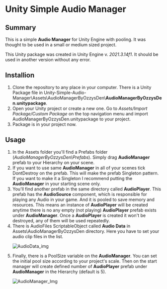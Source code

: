 # Unity Simple Audio Manager
<h2><b>Summary</b></h2>
This is a simple <b>Audio Manager</b> for Unity Engine with pooling. It was thought to be used in a small or medium sized project.

This Unity package was created in Unity Engine v. <i>2021.3.14f1</i>. It should be used in another version without any error.

<h2><b>Installion</b></h2>
<ol>
<li>Clone the repository to any place in your computer. There is a Unity Package file in Unity-Simple-Audio-Manager\Assets\AudioManagerByOzzysDen\<b>AudioManagerByOzzysDen.unitypackage</b>.</li>
<li>Open your Unity project or create a new one. Go to <i>Assets/Import Package/Custom Package</i> on the top navigation menu and import AudioManagerByOzzysDen.unitypackage to your project.</li>
<li>Package is in your project now.</li>
</ol>
<h2><b>Usage</b></h2>
<ol>
<li>In the Assets folder you'll find a Prefabs folder (<i>AudioManagerByOzzysDen\Prefabs</i>). Simply drag <b>AudioManager</b> prefab to your Hierarchy on your scene.
<li>If you want to use same <b>AudioManager</b> in all of your scenes tick DontDestroy on the prefab. This will make the prefab Singleton pattern. If you want to make it a Singleton I recommend putting the <b>AudioManager</b> in your starting scene only.
<li>You'll find another prefab in the same directory called <b>AudioPlayer</b>. This prefab has the <b>AudioSource</b> component, which is responsible for playing any Audio in your game. And it is pooled to save memory and resources. This means an instance of <b>AudioPlayer</b> will be created anytime there is no any empty (not playing) <b>AudioPlayer</b> prefab exists under <b>AudioManager</b>. Once a <b>AudioPlayer</b> is created it won't be destroyed, any of them will be used repeatedly.
<li>There is AudioFiles ScriptableObject called <b>Audio Data</b> in Assets\AudioManagerByOzzysDen directory. Here you have to set your audio clip files in the list.

![AudioData_img](https://user-images.githubusercontent.com/22709206/205247567-d78392db-4093-42ba-8e9a-21a730b43fce.png)


<li>Finally, there is a PoolSize variable on the <b>AudioManager</b>. You can set the initial pool size according to your project's scale. Then on the start manager will create defined number of <b>AudioPlayer</b> prefab under <b>AudioManager</b> in the Hierarchy (default is 5).



![AudioManager_Img](https://user-images.githubusercontent.com/22709206/205246880-56130d76-c010-4df9-9482-568f6a7fb71b.png)
